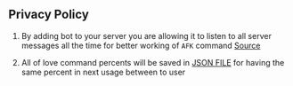 ## Privacy Policy

1. By adding bot to your server you are allowing it to listen to all server messages all the time for better working of `AFK` command [Source](https://github.com/hadiazt/SoSiS-v2/blob/main/events/messageCreate.js)

2. All of love command percents will be saved in [JSON FILE](https://github.com/hadiazt/SoSiS-v2/blob/main/data/love.json) for having the same percent in next usage between to user
